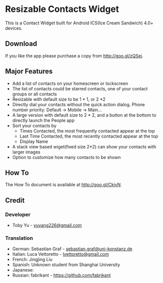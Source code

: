 # Resizable Contacts Widget

This is a Contact Widget built for Android ICS(Ice Cream Sandwich) 4.0+ devices.

## Download

If you like the app please purchase a copy from http://goo.gl/zQSej.

## Major Features

* Add a list of contacts on your homescreen or lockscreen
* The list of contacts could be starred contacts, one of your contact groups or all contacts
* Resizable with default size to be 1 * 1, or 2 *2
* Directly dial your contacts without the quick action dialog. Phone number priority: Default -> Mobile -> Main...
* A large version with default size to 2 * 2, and a button at the bottom to directly launch the People app
* Sort your contacts by 
    * Times Contacted, the most frequently contacted appear at the top
    * Last Time Contacted, the most recently contacted appear at the top
    * Display Name
* A stack view based wiget(fixed size 2*2) can show your contacts with larger images
* Option to customize how many contacts to be shown

## How To

The How To document is available at http://goo.gl/CkivN.

## Credit

### Developer

* Toby Yu - <yuyang226@gmail.com>

### Translation

* German: Sebastian Graf - <sebastian.graf@uni-konstanz.de>
* Italian: Luca Vettoretto - <lvettoretto@gmail.com>
* French: Jingjing Liu
* Spanish: Unknown student from Shanghai University
* Japanese: 
* Russian: fabrikant - <https://github.com/fabrikant>
